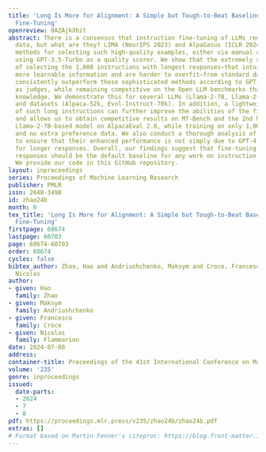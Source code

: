 ```yaml
---
title: 'Long Is More for Alignment: A Simple but Tough-to-Beat Baseline for Instruction
  Fine-Tuning'
openreview: 0AZAjkXhit
abstract: There is a consensus that instruction fine-tuning of LLMs requires high-quality
  data, but what are they? LIMA (NeurIPS 2023) and AlpaGasus (ICLR 2024) are state-of-the-art
  methods for selecting such high-quality examples, either via manual curation or
  using GPT-3.5-Turbo as a quality scorer. We show that the extremely simple baseline
  of selecting the 1,000 instructions with longest responses—that intuitively contain
  more learnable information and are harder to overfit—from standard datasets can
  consistently outperform these sophisticated methods according to GPT-4 and PaLM-2
  as judges, while remaining competitive on the Open LLM benchmarks that test factual
  knowledge. We demonstrate this for several LLMs (Llama-2-7B, Llama-2-13B, Mistral-7B-v0.1)
  and datasets (Alpaca-52k, Evol-Instruct-70k). In addition, a lightweight refinement
  of such long instructions can further improve the abilities of the fine-tuned LLMs,
  and allows us to obtain competitive results on MT-Bench and the 2nd highest-ranked
  Llama-2-7B-based model on AlpacaEval 2.0, while training on only 1,000 examples
  and no extra preference data. We also conduct a thorough analysis of our models
  to ensure that their enhanced performance is not simply due to GPT-4’s preference
  for longer responses. Overall, our findings suggest that fine-tuning on the longest
  responses should be the default baseline for any work on instruction fine-tuning.
  We provide our code in this GitHub repository.
layout: inproceedings
series: Proceedings of Machine Learning Research
publisher: PMLR
issn: 2640-3498
id: zhao24b
month: 0
tex_title: 'Long Is More for Alignment: A Simple but Tough-to-Beat Baseline for Instruction
  Fine-Tuning'
firstpage: 60674
lastpage: 60703
page: 60674-60703
order: 60674
cycles: false
bibtex_author: Zhao, Hao and Andriushchenko, Maksym and Croce, Francesco and Flammarion,
  Nicolas
author:
- given: Hao
  family: Zhao
- given: Maksym
  family: Andriushchenko
- given: Francesco
  family: Croce
- given: Nicolas
  family: Flammarion
date: 2024-07-08
address:
container-title: Proceedings of the 41st International Conference on Machine Learning
volume: '235'
genre: inproceedings
issued:
  date-parts:
  - 2024
  - 7
  - 8
pdf: https://proceedings.mlr.press/v235/zhao24b/zhao24b.pdf
extras: []
# Format based on Martin Fenner's citeproc: https://blog.front-matter.io/posts/citeproc-yaml-for-bibliographies/
---
```

